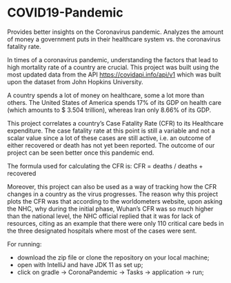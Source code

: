 # COVID19-Pandemic

Provides better insights on the Coronavirus pandemic. 
Analyzes the amount of money a government puts in their healthcare system vs. the coronavirus fatality rate.

In times of a coronavirus pandemic, understanding the factors that lead to high mortality rate of a country are crucial. 
This project was built using the most updated data from the API https://covidapi.info/api/v1 which was built upon the dataset from John Hopkins University. 

A country spends a lot of money on healthcare, some a lot more than others. 
The United States of America spends 17% of its GDP on health care (which amounts to $ 3.504 trillion), whereas Iran only 8.66% of its GDP.

This project correlates a country’s Case Fatality Rate (CFR) to its Healthcare expenditure. 
The case fatality rate at this point is still a variable and not a scalar value since a lot of these cases are still active, 
i.e. an outcome of either recovered or death has not yet been reported. 
The outcome of our project can be seen better once this pandemic end.

The formula used for calculating the CFR is: 
CFR = deaths / deaths + recovered 

Moreover, this project can also be used as a way of tracking how the CFR changes in a country as the virus progresses.
The reason why this project plots the CFR was that according to the worldometers website, upon asking the NHC, 
why during the initial phase, Wuhan’s CFR was so much higher than the national level, 
the NHC official replied that it was for lack of resources, 
citing as an example that there were only 110 critical care beds in the three designated hospitals where most of the cases were sent.

For running: 
- download the zip file or clone the repository on your local machine;
- open with IntelliJ and have JDK 11 as set up;
- click on gradle -> CoronaPandemic -> Tasks -> application -> run;
